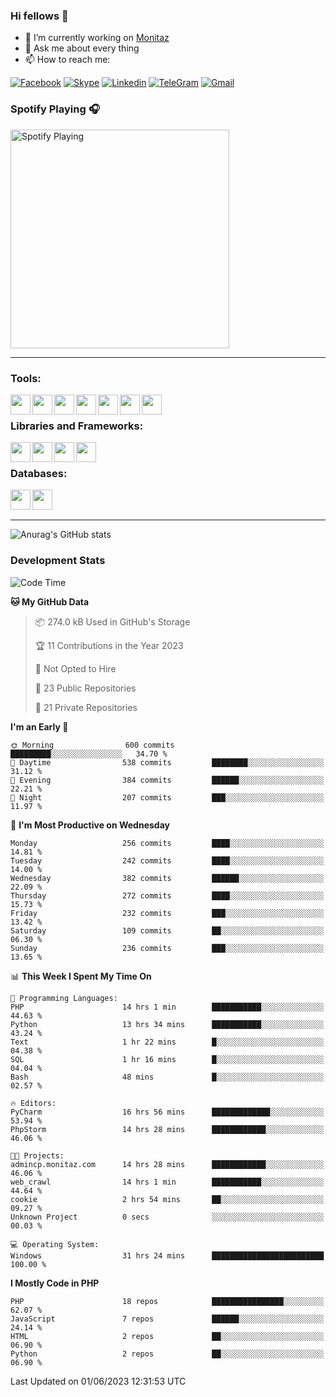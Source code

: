 ### Hi fellows 👋
- 🔭 I’m currently working on [Monitaz](https://monitaz.com/)
- 💬 Ask me about every thing
- 📫 How to reach me:

[![Facebook](https://img.shields.io/badge/Facebook-0000FF?logo=facebook&logoColor=white)](https://www.facebook.com/le.dat155)
[![Skype](https://img.shields.io/badge/Skype-blue?logo=skype&logoColor=white)](https://join.skype.com/invite/lr2sd8ZndbWr)
[![Linkedin](https://img.shields.io/badge/LinkedIn-0A66C2?logo=linkedin)](https://www.linkedin.com/in/ti%E1%BA%BFn-%C4%91%E1%BA%A1t-l%C3%AA-ba267a232/)
[![TeleGram](https://img.shields.io/badge/telegram-EF0EFF?logo=telegram)](https://t.me/subibi1505)
[![Gmail](https://img.shields.io/badge/Gmail-green?logo=gmail)](mailto:tiendat15599.dev@gmail.com)

### Spotify Playing 🎧
[<img src="https://tiendat-spotify.vercel.app/api/spotify" alt="Spotify Playing" width="350" />](https://open.spotify.com/user/21wi7t5t4zyugx5mgetrdo7xa)

---

### Tools:
<img align='left' height="32" width="32" src="https://upload.wikimedia.org/wikipedia/commons/thumb/c/c9/PhpStorm_Icon.svg/2048px-PhpStorm_Icon.svg.png">
<img align='left' height="32" width="32" src="https://upload.wikimedia.org/wikipedia/commons/thumb/1/1d/PyCharm_Icon.svg/1200px-PyCharm_Icon.svg.png">
<img align='left' height="32" width="32" src="https://cdn2.iconfinder.com/data/icons/pack1-baco-flurry-icons-style/512/XAMPP.png">
<img align='left' height="32" width="32" src="https://www.docker.com/wp-content/uploads/2022/03/vertical-logo-monochromatic.png">
<img align='left' height="32" width="32" src="https://www.mamp.info/images/icons/mamp-pro.png">
<img align='left' height="32" width="32" src="https://www.puttygen.com/wp-content/uploads/2019/05/Termius.png">
<img align='left' height="32" width="32" src="https://1475031.s21i.faiusr.com/4/1/ABUIABAEGAAg3dWc8AUoq7a8hAIwgAg4gAg.png">
<br>

### Libraries and Frameworks:
<img align='left' height="32" width="32" src="https://i0.wp.com/phocode.com/wp-content/uploads/2019/11/scrapyLogo.png?fit=300%2C300&ssl=1&w=640">
<img align='left' height="32" width="32" src="https://upload.wikimedia.org/wikipedia/commons/thumb/9/9a/Laravel.svg/985px-Laravel.svg.png">
<img align='left' height="32" width="32" src="https://cdn.worldvectorlogo.com/logos/codeigniter.svg">
<img align='left' height="32" width="32" src="https://upload.wikimedia.org/wikipedia/commons/thumb/e/ea/Zend-framework.svg/2560px-Zend-framework.svg.png">
<br>

### Databases:
<img align='left' height="32" width="32" src="https://download.logo.wine/logo/MySQL/MySQL-Logo.wine.png">
<img align='left' height="32" width="32" src="https://seeklogo.com/images/E/elasticsearch-logo-C75C4578EC-seeklogo.com.png">

<br>
<br>

---
![Anurag's GitHub stats](https://github-readme-stats.vercel.app/api?username=tiendat15599&show_icons=true&theme=tokyonight)
### Development Stats


<!--START_SECTION:waka-->
![Code Time](http://img.shields.io/badge/Code%20Time-56%20hrs%2026%20mins-blue)

**🐱 My GitHub Data** 

> 📦 274.0 kB Used in GitHub's Storage 
 > 
> 🏆 11 Contributions in the Year 2023
 > 
> 🚫 Not Opted to Hire
 > 
> 📜 23 Public Repositories 
 > 
> 🔑 21 Private Repositories 
 > 
**I'm an Early 🐤** 

```text
🌞 Morning                600 commits         █████████░░░░░░░░░░░░░░░░   34.70 % 
🌆 Daytime                538 commits         ████████░░░░░░░░░░░░░░░░░   31.12 % 
🌃 Evening                384 commits         ██████░░░░░░░░░░░░░░░░░░░   22.21 % 
🌙 Night                  207 commits         ███░░░░░░░░░░░░░░░░░░░░░░   11.97 % 
```
📅 **I'm Most Productive on Wednesday** 

```text
Monday                   256 commits         ████░░░░░░░░░░░░░░░░░░░░░   14.81 % 
Tuesday                  242 commits         ████░░░░░░░░░░░░░░░░░░░░░   14.00 % 
Wednesday                382 commits         ██████░░░░░░░░░░░░░░░░░░░   22.09 % 
Thursday                 272 commits         ████░░░░░░░░░░░░░░░░░░░░░   15.73 % 
Friday                   232 commits         ███░░░░░░░░░░░░░░░░░░░░░░   13.42 % 
Saturday                 109 commits         ██░░░░░░░░░░░░░░░░░░░░░░░   06.30 % 
Sunday                   236 commits         ███░░░░░░░░░░░░░░░░░░░░░░   13.65 % 
```


📊 **This Week I Spent My Time On** 

```text
💬 Programming Languages: 
PHP                      14 hrs 1 min        ███████████░░░░░░░░░░░░░░   44.63 % 
Python                   13 hrs 34 mins      ███████████░░░░░░░░░░░░░░   43.24 % 
Text                     1 hr 22 mins        █░░░░░░░░░░░░░░░░░░░░░░░░   04.38 % 
SQL                      1 hr 16 mins        █░░░░░░░░░░░░░░░░░░░░░░░░   04.04 % 
Bash                     48 mins             █░░░░░░░░░░░░░░░░░░░░░░░░   02.57 % 

🔥 Editors: 
PyCharm                  16 hrs 56 mins      █████████████░░░░░░░░░░░░   53.94 % 
PhpStorm                 14 hrs 28 mins      ████████████░░░░░░░░░░░░░   46.06 % 

🐱‍💻 Projects: 
admincp.monitaz.com      14 hrs 28 mins      ████████████░░░░░░░░░░░░░   46.06 % 
web_crawl                14 hrs 1 min        ███████████░░░░░░░░░░░░░░   44.64 % 
cookie                   2 hrs 54 mins       ██░░░░░░░░░░░░░░░░░░░░░░░   09.27 % 
Unknown Project          0 secs              ░░░░░░░░░░░░░░░░░░░░░░░░░   00.03 % 

💻 Operating System: 
Windows                  31 hrs 24 mins      █████████████████████████   100.00 % 
```

**I Mostly Code in PHP** 

```text
PHP                      18 repos            ████████████████░░░░░░░░░   62.07 % 
JavaScript               7 repos             ██████░░░░░░░░░░░░░░░░░░░   24.14 % 
HTML                     2 repos             ██░░░░░░░░░░░░░░░░░░░░░░░   06.90 % 
Python                   2 repos             ██░░░░░░░░░░░░░░░░░░░░░░░   06.90 % 
```




 Last Updated on 01/06/2023 12:31:53 UTC
<!--END_SECTION:waka-->
